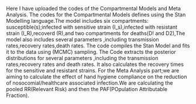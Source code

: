 Here I have uploaded the codes of the Compartmental Models and Meta Analysis.
 The codes for the Compartmental Models defines using the Stan Modelling language.The model includes six compartments: susceptible(s);infected with sensitive strain (I_s),infected with resistant strain (I_R),recoverd (R),and two compartments for deaths(D! and D2),The model also includes several parameters ,including transmission rates,recovery rates,death rates.
 The code compiles the Stan Model and fits it to the data using (MCMC) sampling.
 The Code extracts the posterior distributions for several parameters ,including the transmission rates,recovery rates and death rates.
 It also calculates the recovery times for the sensitive and resistant strains.
For the Meta Analysis part;we are aiming to calculate the effect of hand hygiene compliance on the reduction of nosocomial/healthcare associated infection.We are calculating the pooled RR(Relevant Risk) and then the PAF(POpulation Attributable Fraction).
